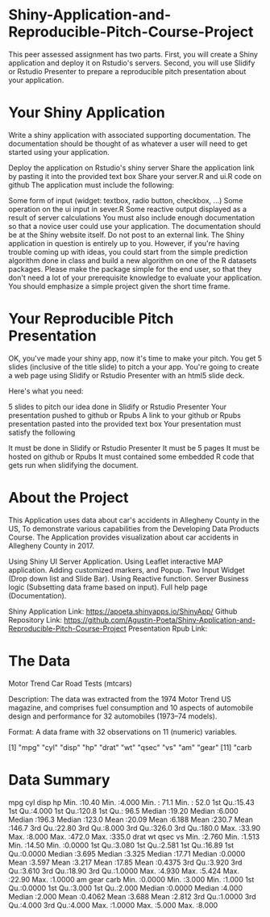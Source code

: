 # Shiny-Application-and-Reproducible-Pitch-Course-Project
This peer assessed assignment has two parts. First, you will create a Shiny application and deploy it on Rstudio's servers. Second, you will use Slidify or Rstudio Presenter to prepare a reproducible pitch presentation about your application.

# Your Shiny Application
Write a shiny application with associated supporting documentation. The documentation should be thought of as whatever a user will need to get started using your application.

Deploy the application on Rstudio's shiny server
Share the application link by pasting it into the provided text box
Share your server.R and ui.R code on github
The application must include the following:

Some form of input (widget: textbox, radio button, checkbox, ...)
Some operation on the ui input in sever.R
Some reactive output displayed as a result of server calculations
You must also include enough documentation so that a novice user could use your application.
The documentation should be at the Shiny website itself. Do not post to an external link.
The Shiny application in question is entirely up to you. However, if you're having trouble coming up with ideas, you could start from the simple prediction algorithm done in class and build a new algorithm on one of the R datasets packages. Please make the package simple for the end user, so that they don't need a lot of your prerequisite knowledge to evaluate your application. You should emphasize a simple project given the short time frame.

# Your Reproducible Pitch Presentation
OK, you've made your shiny app, now it's time to make your pitch. You get 5 slides (inclusive of the title slide) to pitch a your app. You're going to create a web page using Slidify or Rstudio Presenter with an html5 slide deck.

Here's what you need:

5 slides to pitch our idea done in Slidify or Rstudio Presenter
Your presentation pushed to github or Rpubs
A link to your github or Rpubs presentation pasted into the provided text box
Your presentation must satisfy the following

It must be done in Slidify or Rstudio Presenter
It must be 5 pages It must be hosted on github or Rpubs
It must contained some embedded R code that gets run when slidifying the document.

# About the Project
This Application uses data about car's accidents in Allegheny County in the US, To demonstrate various capabilities from the Developing Data Products Course. The Application provides visualization about car accidents in Allegheny County in 2017.

Using Shiny UI Server Application. Using Leaflet interactive MAP application. Adding customized markers, and Popup. Two Input Widget (Drop down list and Slide Bar). Using Reactive function. Server Business logic (Subsetting data frame based on input). Full help page (Documentation).

Shiny Application Link: https://apoeta.shinyapps.io/ShinyApp/
Github Repository Link: https://github.com/Agustin-Poeta/Shiny-Application-and-Reproducible-Pitch-Course-Project
Presentation Rpub Link: 

# The Data
Motor Trend Car Road Tests (mtcars)

Description: The data was extracted from the 1974 Motor Trend US magazine, and comprises fuel consumption and 10 aspects of automobile design and performance for 32 automobiles (1973–74 models).

Format: A data frame with 32 observations on 11 (numeric) variables.

[1] "mpg" "cyl" "disp" "hp" "drat" "wt" "qsec" "vs" "am" "gear"
[11] "carb

# Data Summary
mpg cyl disp hp
Min. :10.40 Min. :4.000 Min. : 71.1 Min. : 52.0
1st Qu.:15.43 1st Qu.:4.000 1st Qu.:120.8 1st Qu.: 96.5
Median :19.20 Median :6.000 Median :196.3 Median :123.0
Mean :20.09 Mean :6.188 Mean :230.7 Mean :146.7
3rd Qu.:22.80 3rd Qu.:8.000 3rd Qu.:326.0 3rd Qu.:180.0
Max. :33.90 Max. :8.000 Max. :472.0 Max. :335.0
drat wt qsec vs
Min. :2.760 Min. :1.513 Min. :14.50 Min. :0.0000
1st Qu.:3.080 1st Qu.:2.581 1st Qu.:16.89 1st Qu.:0.0000
Median :3.695 Median :3.325 Median :17.71 Median :0.0000
Mean :3.597 Mean :3.217 Mean :17.85 Mean :0.4375
3rd Qu.:3.920 3rd Qu.:3.610 3rd Qu.:18.90 3rd Qu.:1.0000
Max. :4.930 Max. :5.424 Max. :22.90 Max. :1.0000
am gear carb
Min. :0.0000 Min. :3.000 Min. :1.000
1st Qu.:0.0000 1st Qu.:3.000 1st Qu.:2.000
Median :0.0000 Median :4.000 Median :2.000
Mean :0.4062 Mean :3.688 Mean :2.812
3rd Qu.:1.0000 3rd Qu.:4.000 3rd Qu.:4.000
Max. :1.0000 Max. :5.000 Max. :8.000
